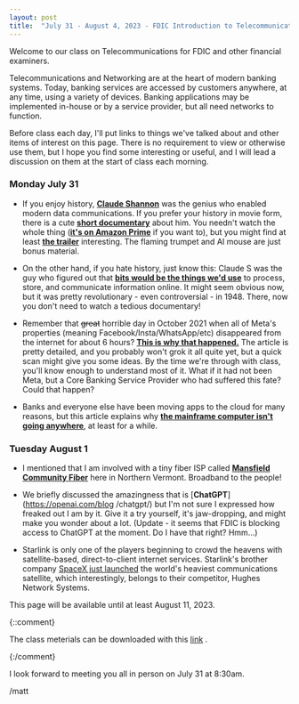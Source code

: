 ```yaml
---
layout: post
title:  "July 31 - August 4, 2023 - FDIC Introduction to Telecommunications and Networking"
---
```

Welcome to our class on Telecommunications for FDIC and other financial examiners. 

Telecommunications and Networking are at the heart of modern banking systems. Today, banking services are accessed by customers anywhere, at any time, using a variety of devices.  Banking applications may be implemented in-house or by a service provider, but all need networks to function. 

Before class each day, I'll put links to things we've talked about and other items of interest on this page. There is no requirement to view or otherwise use them, but I hope you find some interesting or useful, and I will lead a discussion on them at the start of class each morning.

### Monday July 31

- If you enjoy history, [**Claude Shannon**](https://www.historyofdatascience.com/claude-shannon/) was the genius who enabled modern data communications. If you prefer your history in movie form, there is a cute [**short documentary**](https://thebitplayer.com/) about him. You needn't watch the whole thing ([**it's on Amazon Prime**](https://www.amazon.com/Bit-Player-John-Hutton/dp/B08D2TXKSX/ref=sr_1_1?crid=3E4Z8DHU6MWW9&keywords=bit+player+movie&qid=1670604926&sprefix=bit+player+movie%2Caps%2C266&sr=8-1) if you want to), but you might find at least [**the trailer**](https://www.youtube.com/watch?v=E3OldEtfBrE) interesting. The flaming trumpet and AI mouse are just bonus material.

- On the other hand, if you hate history, just know this: Claude S was the guy who figured out that [**bits would be the things we'd use**](https://en.wikipedia.org/wiki/A_Mathematical_Theory_of_Communication) to process, store, and communicate information online. It might seem obvious now, but it was pretty revolutionary - even controversial - in 1948. There, now you don't need to watch a tedious documentary!

- Remember that ~~great~~ horrible day in October 2021 when all of Meta's properties (meaning Facebook/Insta/WhatsApp/etc) disappeared from the internet for about 6 hours? [**This is why that happened.**](https://blog.cloudflare.com/october-2021-facebook-outage/) The article is pretty detailed, and you probably won't grok it all quite yet, but a quick scan might give you some ideas. By the time we're through with class, you'll know enough to understand most of it. What if it had not been Meta, but a Core Banking Service Provider who had suffered this fate? Could that happen?

- Banks and everyone else have been moving apps to the cloud for many reasons, but this article explains why [**the mainframe computer isn't going anywhere**](https://arstechnica.com/information-technology/2023/07/the-ibm-mainframe-how-it-runs-and-why-it-survives/), at least for a while.

### Tuesday August 1

- I mentioned that I am involved with a tiny fiber ISP called [**Mansfield Community Fiber**](https://mcfibervt.com) here in Northern Vermont. Broadband to the people!

- We briefly discussed the amazingness that is [**ChatGPT**](https://openai.com/blog /chatgpt/) but I'm not sure I expressed how freaked out I am by it. Give it a try yourself, it's jaw-dropping, and might make you wonder about a lot. (Update - it seems that FDIC is blocking access to ChatGPT at the moment. Do I have that right? Hmm...)

- Starlink is only one of the players beginning to crowd the heavens with satellite-based, direct-to-client internet services. Starlink's brother company [SpaceX just launched](https://arstechnica.com/space/2023/07/worlds-heaviest-commercial-communications-satellite-will-launch-tonight/) the world's heaviest communications satellite, which interestingly, belongs to their competitor, Hughes Network Systems.


This page will be available until at least August 11, 2023.

{::comment}
<p>The class meterials can be downloaded with this <a href="/assets/Introduction%20to%20Telecommunications.pptx" download="Introduction to Telecommunications.pptx">link</a>  .</p>
{:/comment}

I look forward to meeting you all in person on July 31 at 8:30am.

/matt
